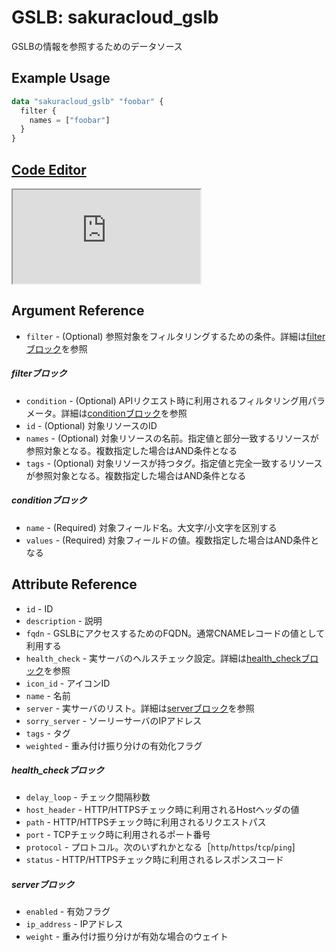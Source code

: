 # GSLB: sakuracloud_gslb

GSLBの情報を参照するためのデータソース

## Example Usage

```tf
data "sakuracloud_gslb" "foobar" {
  filter {
    names = ["foobar"]
  }
}
```

<div class="editor">

<h2><a href="https://zouen-alpha.usacloud.jp/#data/gslb" target="_blank" rel="noopener noreferrer">Code Editor</a></h2>

<iframe src="https://zouen-alpha.usacloud.jp/#data/gslb"></iframe>

</div>


## Argument Reference

* `filter` - (Optional) 参照対象をフィルタリングするための条件。詳細は[filterブロック](#filter)を参照 

##### filterブロック

* `condition` - (Optional) APIリクエスト時に利用されるフィルタリング用パラメータ。詳細は[conditionブロック](#condition)を参照  
* `id` - (Optional) 対象リソースのID 
* `names` - (Optional) 対象リソースの名前。指定値と部分一致するリソースが参照対象となる。複数指定した場合はAND条件となる  
* `tags` - (Optional) 対象リソースが持つタグ。指定値と完全一致するリソースが参照対象となる。複数指定した場合はAND条件となる

##### conditionブロック

* `name` - (Required) 対象フィールド名。大文字/小文字を区別する  
* `values` - (Required) 対象フィールドの値。複数指定した場合はAND条件となる

## Attribute Reference

* `id` - ID
* `description` - 説明
* `fqdn` - GSLBにアクセスするためのFQDN。通常CNAMEレコードの値として利用する
* `health_check` - 実サーバのヘルスチェック設定。詳細は[health_checkブロック](#health_check)を参照
* `icon_id` - アイコンID
* `name` - 名前
* `server` - 実サーバのリスト。詳細は[serverブロック](#server)を参照
* `sorry_server` - ソーリーサーバのIPアドレス
* `tags` - タグ
* `weighted` - 重み付け振り分けの有効化フラグ

##### health_checkブロック

* `delay_loop` - チェック間隔秒数
* `host_header` - HTTP/HTTPSチェック時に利用されるHostヘッダの値
* `path` - HTTP/HTTPSチェック時に利用されるリクエストパス
* `port` - TCPチェック時に利用されるポート番号
* `protocol` - プロトコル。次のいずれかとなる［`http`/`https`/`tcp`/`ping`]
* `status` - HTTP/HTTPSチェック時に利用されるレスポンスコード

##### serverブロック

* `enabled` - 有効フラグ
* `ip_address` - IPアドレス
* `weight` - 重み付け振り分けが有効な場合のウェイト


